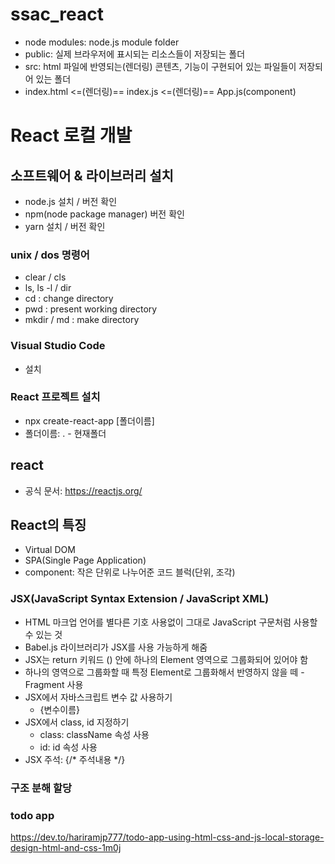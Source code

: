 # ssac_react

- node modules: node.js module folder
- public: 실제 브라우저에 표시되는 리소스들이 저장되는 폴더
- src: html 파일에 반영되는(렌더링) 콘텐츠, 기능이 구현되어 있는 파일들이 저장되어 있는 폴더
- index.html <=(렌더링)== index.js <=(렌더링)== App.js(component)

# React 로컬 개발

## 소프트웨어 & 라이브러리 설치

- node.js 설치 / 버전 확인
- npm(node package manager) 버전 확인
- yarn 설치 / 버전 확인

### unix / dos 명령어

- clear / cls
- ls, ls -l / dir
- cd : change directory
- pwd : present working directory
- mkdir / md : make directory

### Visual Studio Code

- 설치

### React 프로젝트 설치

- npx create-react-app [폴더이름]
- 폴더이름: . - 현재폴더

## react

- 공식 문서: https://reactjs.org/

## React의 특징

- Virtual DOM
- SPA(Single Page Application)
- component: 작은 단위로 나누어준 코드 블럭(단위, 조각)

### JSX(JavaScript Syntax Extension / JavaScript XML)


- HTML 마크업 언어를 별다른 기호 사용없이 그대로 JavaScript 구문처럼 사용할 수 있는 것
- Babel.js 라이브러리가 JSX를 사용 가능하게 해줌
- JSX는 return 키워드 () 안에 하나의 Element 영역으로 그룹화되어 있어야 함
- 하나의 영역으로 그룹화할 때 특정 Element로 그룹화해서 반영하지 않을 떼 - Fragment 사용
- JSX에서 자바스크립트 변수 값 사용하기
    - {변수이름}
- JSX에서 class, id 지정하기
    - class: className 속성 사용
    - id: id 속성 사용
- JSX 주석: {/* 주석내용 */}


### 구조 분해 할당



### todo app
https://dev.to/hariramjp777/todo-app-using-html-css-and-js-local-storage-design-html-and-css-1m0j